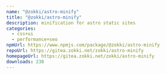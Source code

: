 ```yaml
---
name: "@zokki/astro-minify"
title: "@zokki/astro-minify"
description: minification for astro static sites
categories:
  - css+ui
  - performance+seo
npmUrl: https://www.npmjs.com/package/@zokki/astro-minify
repoUrl: https://gitea.zokki.net/zokki/astro-minify
homepageUrl: https://gitea.zokki.net/zokki/astro-minify
downloads: 238
---
```

